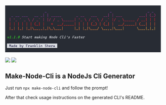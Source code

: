 ![Preview](preview.png)

<p align="left">
<img src="https://img.shields.io/npm/v/make-node-cli?label=version&style=plastic"/>
<img src="https://img.shields.io/npm/dt/make-node-cli"/>
</p>

## Make-Node-Cli is a NodeJs Cli Generator

Just run `npx make-node-cli` and follow the prompt!

After that check usage instructions on the generated CLI's README.
